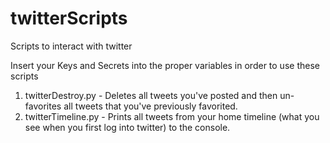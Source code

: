 # twitterScripts
Scripts to interact with twitter

Insert your Keys and Secrets into the proper variables in order to use these scripts

1) twitterDestroy.py - Deletes all tweets you've posted and then un-favorites all tweets that you've previously favorited.
2) twitterTimeline.py - Prints all tweets from your home timeline (what you see when you first log into twitter) to the console.
